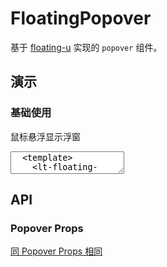 # FloatingPopover

基于 [floating-u](https://floating-ui.com/docs/getting-started) 实现的 `popover` 组件。

## 演示

<script setup>
  import FloatingPopover from '../../src/components/popover/FloatingPopover.vue'
</script>

### 基础使用

鼠标悬浮显示浮窗

<ClientOnly>
  <CodePreview>
  <textarea lang="vue" v-pre>
  <template>
    <lt-floating-popover>
      <template #trigger>
        <a>悬浮</a>
      </template>
      <span>悬浮内容</span>
    </lt-floating-popover>
  </template>
  </textarea>
  <template #preview>
    <FloatingPopover>
      <template #trigger>
        <a>悬浮</a>
      </template>
      <span>悬浮内容</span>
    </FloatingPopover>
  </template>
  </CodePreview>
</ClientOnly>

## API

### Popover Props

[同 Popover Props 相同](/components/popover#popover-props)

